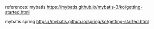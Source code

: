 references:
mybatis
https://mybatis.github.io/mybatis-3/ko/getting-started.html

mybatis spring
https://mybatis.github.io/spring/ko/getting-started.html